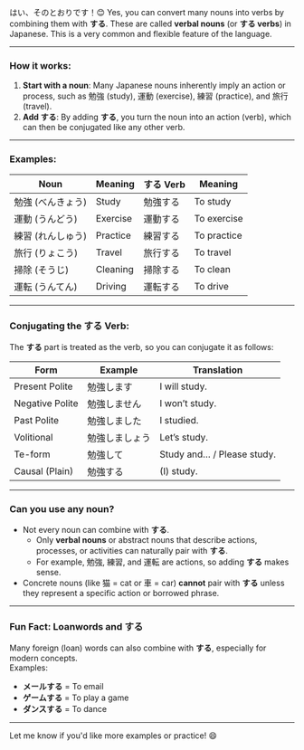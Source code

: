 はい、そのとおりです！😊 Yes, you can convert many nouns into verbs by combining them with **する**. These are called **verbal nouns** (or **する verbs**) in Japanese. This is a very common and flexible feature of the language.

---

### **How it works:**
1. **Start with a noun**: Many Japanese nouns inherently imply an action or process, such as 勉強 (study), 運動 (exercise), 練習 (practice), and 旅行 (travel).
2. **Add する**: By adding **する**, you turn the noun into an action (verb), which can then be conjugated like any other verb.

---

### **Examples:**
| **Noun**         | **Meaning**         | **する Verb**         | **Meaning**             |
|-------------------|---------------------|-----------------------|-------------------------|
| 勉強 (べんきょう) | Study              | 勉強する              | To study               |
| 運動 (うんどう)   | Exercise           | 運動する              | To exercise            |
| 練習 (れんしゅう) | Practice           | 練習する              | To practice            |
| 旅行 (りょこう)   | Travel             | 旅行する              | To travel              |
| 掃除 (そうじ)     | Cleaning           | 掃除する              | To clean               |
| 運転 (うんてん)   | Driving            | 運転する              | To drive               |

---

### **Conjugating the する Verb:**
The **する** part is treated as the verb, so you can conjugate it as follows:

| **Form**            | **Example**          | **Translation**              |
|---------------------|----------------------|------------------------------|
| Present Polite      | 勉強します          | I will study.               |
| Negative Polite     | 勉強しません        | I won’t study.              |
| Past Polite         | 勉強しました        | I studied.                  |
| Volitional          | 勉強しましょう      | Let’s study.                |
| Te-form             | 勉強して            | Study and… / Please study.  |
| Causal (Plain)      | 勉強する            | (I) study.                  |

---

### **Can you use any noun?**
- Not every noun can combine with **する**. 
  - Only **verbal nouns** or abstract nouns that describe actions, processes, or activities can naturally pair with **する**.
  - For example, 勉強, 練習, and 運転 are actions, so adding **する** makes sense.
- Concrete nouns (like 猫 = cat or 車 = car) **cannot** pair with **する** unless they represent a specific action or borrowed phrase.

---

### **Fun Fact: Loanwords and する**
Many foreign (loan) words can also combine with **する**, especially for modern concepts.  
Examples:
- **メールする** = To email  
- **ゲームする** = To play a game  
- **ダンスする** = To dance  

---

Let me know if you'd like more examples or practice! 😄
